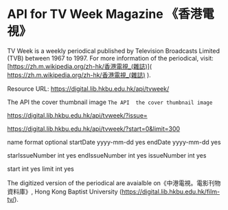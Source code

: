 # API for TV Week Magazine 《香港電視》

TV Week is a weekly periodical published by Television Broadcasts Limited (TVB) between 1967 to 1997.
For more information of the periodical, visit: [https://zh.m.wikipedia.org/zh-hk/香港電視_(雜誌)]( https://zh.m.wikipedia.org/zh-hk/香港電視_(雜誌) ).

Resource URL:
https://digital.lib.hkbu.edu.hk/api/tvweek/


The API  the cover thumbnail image
```The API  the cover thumbnail image```


https://digital.lib.hkbu.edu.hk/api/tvweek/?issue=

https://digital.lib.hkbu.edu.hk/api/tvweek/?start=0&limit=300

name format optional startDate yyyy-mm-dd yes endDate yyyy-mm-dd yes

starIssueNumber int yes endIssueNumber int yes issueNumber int yes


start int yes limit int yes




The digitized version of the periodical are avaialble on《中港電視。電影刊物資料庫》, Hong Kong Baptist University (https://digital.lib.hkbu.edu.hk/film-tv/).
